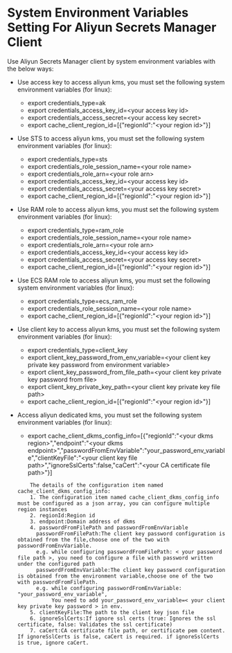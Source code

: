 # System Environment Variables Setting For Aliyun Secrets Manager Client 

Use Aliyun Secrets Manager client by system environment variables with the below ways:

* Use access key to access aliyun kms, you must set the following system environment variables (for linux):

	- export credentials\_type=ak
	- export credentials\_access\_key\_id=\<your access key id>
	- export credentials\_access\_secret=\<your access key secret>
	- export cache\_client\_region\_id=[{"regionId":"\<your region id>"}]

* Use STS to access aliyun kms, you must set the following system environment variables (for linux):

	- export credentials\_type=sts
	- export credentials\_role\_session_name=\<your role name>
	- export credentials\_role\_arn=\<your role arn>
	- export credentials\_access\_key\_id=\<your access key id>
	- export credentials\_access\_secret=\<your access key secret>
	- export cache\_client\_region\_id=[{"regionId":"\<your region id>"}]

* Use RAM role to access aliyun kms, you must set the following system environment variables (for linux):

	- export credentials_type=ram\_role
	- export credentials\_role\_session\_name=\<your role name>
	- export credentials\_role\_arn=\<your role arn>
	- export credentials\_access\_key\_id=\<your access key id>
	- export credentials\_access\_secret=\<your access key secret>
	- export cache\_client\_region\_id=[{"regionId":"\<your region id>"}]

* Use ECS RAM role to access aliyun kms, you must set the following system environment variables (for linux):

	- export credentials\_type=ecs\_ram\_role
	- export credentials\_role\_session\_name=\<your role name>
	- export cache\_client\_region\_id=[{"regionId":"\<your region id>"}]

* Use client key to access aliyun kms, you must set the following system environment variables (for linux):

	- export credentials\_type=client\_key
	- export client\_key\_password\_from\_env\_variable=\<your client key private key password from environment variable>
	- export client\_key\_password\_from\_file\_path=\<your client key private key password from file>
	- export client\_key\_private\_key\_path=\<your client key private key file path>
	- export cache\_client\_region\_id=[{"regionId":"\<your region id>"}]

* Access aliyun dedicated kms, you must set the following system environment variables (for linux):

	- export cache_client_dkms_config_info=[{"regionId":"\<your dkms region>","endpoint":"\<your dkms endpoint>","passwordFromEnvVariable":"your_password_env_variable","clientKeyFile":"\<your client key file path>","ignoreSslCerts":false,"caCert":"\<your CA certificate file path>"}]
    ```
        The details of the configuration item named cache_client_dkms_config_info:
        1. The configuration item named cache_client_dkms_config_info must be configured as a json array, you can configure multiple region instances
        2. regionId:Region id 
        3. endpoint:Domain address of dkms
        4. passwordFromFilePath and passwordFromEnvVariable
          passwordFromFilePath:The client key password configuration is obtained from the file,choose one of the two with passwordFromEnvVariable.
          e.g. while configuring passwordFromFilePath: < your password file path >, you need to configure a file with password written under the configured path
          passwordFromEnvVariable:The client key password configuration is obtained from the environment variable,choose one of the two with passwordFromFilePath.
          e.g. while configuring passwordFromEnvVariable: "your_password_env_variable",
               You need to add your_password_env_variable=< your client key private key password > in env.
        5. clientKeyFile:The path to the client key json file
        6. ignoreSslCerts:If ignore ssl certs (true: Ignores the ssl certificate, false: Validates the ssl certificate)
  		7. caCert:CA certificate file path, or certificate pem content. If ignoreSslCerts is false, caCert is required. if ignoreSslCerts is true, ignore caCert.
    ```